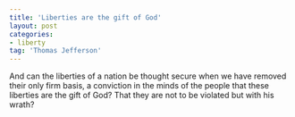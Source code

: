 ```yaml
---
title: 'Liberties are the gift of God'
layout: post
categories:
- liberty
tag: 'Thomas Jefferson'
---
```


And can the liberties of a nation be thought secure when we have removed their only firm basis, a conviction in the minds of the people that these liberties are the gift of God? That they are not to be violated but with his wrath?
